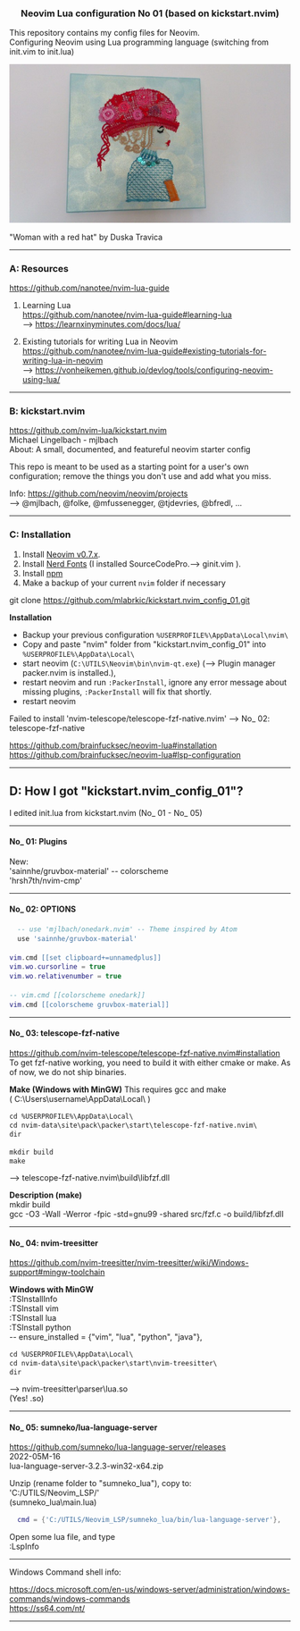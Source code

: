 
<h3 align="center">
Neovim Lua configuration No 01 (based on kickstart.nvim)
</h3>

This repository contains my config files for Neovim.  \
Configuring Neovim using Lua programming language
(switching from init.vim to init.lua)

<p align="center">
<img src="img/Woman-with-a-red-hat.jpg" alt="Woman with a red hat">
</p>
"Woman with a red hat" by Duska Travica

------------------------------------------------------------
### A:  Resources

https://github.com/nanotee/nvim-lua-guide

1. Learning Lua  \
https://github.com/nanotee/nvim-lua-guide#learning-lua  \
--> https://learnxinyminutes.com/docs/lua/


2. Existing tutorials for writing Lua in Neovim  \
https://github.com/nanotee/nvim-lua-guide#existing-tutorials-for-writing-lua-in-neovim  \
--> https://vonheikemen.github.io/devlog/tools/configuring-neovim-using-lua/

------------------------------------------------------------
### B:  kickstart.nvim

https://github.com/nvim-lua/kickstart.nvim  \
Michael Lingelbach - mjlbach  \
About: A small, documented, and featureful neovim starter config

This repo is meant to be used as a starting point for a user's own configuration;
remove the things you don't use and add what you miss.

Info:
https://github.com/neovim/neovim/projects  \
--> @mjlbach, @folke, @mfussenegger, @tjdevries, @bfredl, ...

------------------------------------------------------------
### C:  Installation

1. Install [Neovim v0.7.x](https://github.com/neovim/neovim/releases/latest).
2. Install [Nerd Fonts](https://www.nerdfonts.com/font-downloads)  (I installed SourceCodePro.--> ginit.vim ).
3. Install [npm](https://github.com/npm/cli)
4. Make a backup of your current `nvim` folder if necessary

git clone https://github.com/mlabrkic/kickstart.nvim_config_01.git

**Installation**
* Backup your previous configuration `%USERPROFILE%\AppData\Local\nvim\`
* Copy and paste "nvim" folder from "kickstart.nvim_config_01" into `%USERPROFILE%\AppData\Local\`
* start neovim (`C:\UTILS\Neovim\bin\nvim-qt.exe`) (--> Plugin manager packer.nvim is installed.),
* restart neovim and run `:PackerInstall`,
  ignore any error message about missing plugins, `:PackerInstall` will fix that shortly.
* restart neovim

Failed to install 'nvim-telescope/telescope-fzf-native.nvim'
-->
No_ 02:  telescope-fzf-native

https://github.com/brainfucksec/neovim-lua#installation  \
https://github.com/brainfucksec/neovim-lua#lsp-configuration

------------------------------------------------------------
## D:  How I got "kickstart.nvim_config_01"?

I edited init.lua from kickstart.nvim (No_ 01 -  No_ 05)

------------------------------
#### No_ 01:  Plugins

New:  \
'sainnhe/gruvbox-material' -- colorscheme  \
'hrsh7th/nvim-cmp'

------------------------------
#### No_ 02:  OPTIONS
```lua
  -- use 'mjlbach/onedark.nvim' -- Theme inspired by Atom
  use 'sainnhe/gruvbox-material'

vim.cmd [[set clipboard+=unnamedplus]]
vim.wo.cursorline = true
vim.wo.relativenumber = true

-- vim.cmd [[colorscheme onedark]]
vim.cmd [[colorscheme gruvbox-material]]
```

------------------------------
#### No_ 03:  telescope-fzf-native
https://github.com/nvim-telescope/telescope-fzf-native.nvim#installation  \
To get fzf-native working, you need to build it with either cmake or make.
As of now, we do not ship binaries.

**Make (Windows with MinGW)**
This requires gcc and make  \
( C:\Users\username\AppData\Local\ )
```winCommandShell
cd %USERPROFILE%\AppData\Local\
cd nvim-data\site\pack\packer\start\telescope-fzf-native.nvim\
dir

mkdir build
make
```
-->
telescope-fzf-native.nvim\build\libfzf.dll


**Description (make)**  \
mkdir build  \
gcc -O3 -Wall -Werror -fpic -std=gnu99 -shared src/fzf.c -o build/libfzf.dll

------------------------------
#### No_ 04:  nvim-treesitter
https://github.com/nvim-treesitter/nvim-treesitter/wiki/Windows-support#mingw-toolchain

**Windows with MinGW**  \
:TSInstallInfo  \
:TSInstall vim  \
:TSInstall lua  \
:TSInstall python  \
-- ensure_installed = {"vim", "lua", "python", "java"},
```winCommandShell
cd %USERPROFILE%\AppData\Local\
cd nvim-data\site\pack\packer\start\nvim-treesitter\
dir
```
-->
nvim-treesitter\parser\lua.so  \
(Yes! .so)

------------------------------
#### No_ 05:  sumneko/lua-language-server
https://github.com/sumneko/lua-language-server/releases  \
2022-05M-16  \
lua-language-server-3.2.3-win32-x64.zip

Unzip (rename folder to "sumneko_lua"), copy to:  \
'C:/UTILS/Neovim_LSP/'  \
(sumneko_lua\main.lua)
```lua
  cmd = {'C:/UTILS/Neovim_LSP/sumneko_lua/bin/lua-language-server'},
```
Open some lua file, and type  \
:LspInfo

------------------------------------------------------------
Windows Command shell info:

https://docs.microsoft.com/en-us/windows-server/administration/windows-commands/windows-commands  \
https://ss64.com/nt/

------------------------------------------------------------

